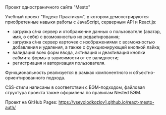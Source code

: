 Проект одностраничного сайта "Mesto"

Учебный проект "Яндекс Практикум", в котором демонстрируются приобретенные навыки работы с JavaScript, серверным API и
React.js:
 - загрузка с/на сервер и отображение данных о пользователе (аватар, имя, о себе) с возможностью их редактирования;
 - загрузка с/на сервер карточек с изображениями с возможностью добавления и удаления, а также
   с функционирующей кнопкой лайка;
 - валидация всех форм ввода, активация и деактивация кнопки сабмита формы в зависимости от ее валидности;
 - регистриация и авторизация пользователя.

Функциональность реализуется в рамках компонентного и объектно-ориентированного подхода.

CSS-стили написаны в соответствии с БЭМ-подходом, файловая структура проекта также оформлена по правилам Nested БЭМ.

Проект на GitHub Pages: https://vsevolodkozlov1.github.io/react-mesto-auth/